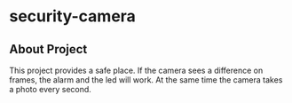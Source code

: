 # security-camera

## About Project

This project provides a safe place. If the camera sees a difference on frames, the alarm and the led will work.
At the same time the camera takes a photo every second.
